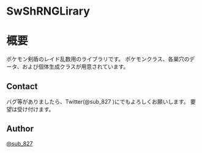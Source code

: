 # SwShRNGLirary

# 概要
ポケモン剣盾のレイド乱数用のライブラリです。
ポケモンクラス、各巣穴のデータ、および個体生成クラスが用意されています。

## Contact 
バグ等がありましたら、Twitter(@sub_827 )にでもよろしくお願いします。 
要望は受け付けます。

## Author
[@sub_827](https://twitter.com/sub_827)
